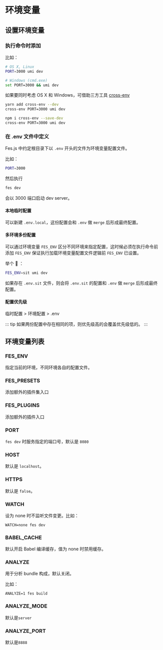 # 环境变量

## 设置环境变量

### 执行命令时添加
比如：
```bash
# OS X, Linux
PORT=3000 umi dev

# Windows (cmd.exe)
set PORT=3000 && umi dev
```
如果要同时考虑 OS X 和 Windows，可借助三方工具 [cross-env](https://github.com/kentcdodds/cross-env)
<CodeGroup>
  <CodeGroupItem title="YARN" active>

```bash
yarn add cross-env --dev
cross-env PORT=3000 umi dev
```

  </CodeGroupItem>
  <CodeGroupItem title="NPM">

```bash
npm i cross-env --save-dev
cross-env PORT=3000 umi dev
```

  </CodeGroupItem>
</CodeGroup>

### 在 .env 文件中定义
Fes.js 中约定根目录下以 `.env` 开头的文件为环境变量配置文件。

比如：
```bash
PORT=3000
```
然后执行
```bash
fes dev
```
会以 3000 端口启动 dev server。

#### 本地临时配置
可以新建 `.env.local`，这份配置会和 `.env` 做 `merge` 后形成最终配置。

#### 多环境多份配置
可以通过环境变量 `FES_ENV` 区分不同环境来指定配置，这时候必须在执行命令前添加 `FES_ENV` 保证执行加载环境变量配置文件逻辑前 `FES_ENV` 已设置。

举个 🌰 ：
```bash
FES_ENV=sit umi dev
```
如果存在 `.env.sit` 文件，则会将 `.env.sit` 的配置和 `.env` 做 `merge` 后形成最终配置。

#### 配置优先级

临时配置 > 环境配置 > .env

::: tip
如果两份配置中存在相同的项，则优先级高的会覆盖优先级低的。
::: 


## 环境变量列表

### FES_ENV
指定当前的环境，不同环境各自的配置文件。

### FES_PRESETS
添加额外的插件集入口

### FES_PLUGINS
添加额外的插件入口

### PORT
`fes dev` 时服务指定的端口号，默认是 `8080`

### HOST
默认是 `localhost`。

### HTTPS
默认是 `false`。

### WATCH
设为 none 时不监听文件变更。比如：
```
WATCH=none fes dev
```

### BABEL_CACHE
默认开启 Babel 编译缓存，值为 none 时禁用缓存。

### ANALYZE
用于分析 bundle 构成，默认关闭。

比如：
```
ANALYZE=1 fes build
```

### ANALYZE_MODE
默认是`server`

### ANALYZE_PORT
默认是`8888`

